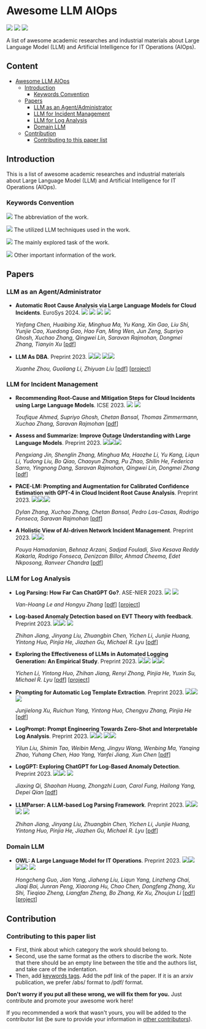 # Awesome LLM AIOps
![](https://img.shields.io/github/last-commit/Jun-jie-Huang/awesome-LLM-AIOps?color=blue) ![](https://img.shields.io/badge/PaperNumber-14-brightgreen) ![](https://img.shields.io/badge/PRs-Welcome-red) 


A list of awesome academic researches and industrial materials about Large Language Model (LLM) and Artificial Intelligence for IT Operations (AIOps).


## Content
- [Awesome LLM AIOps](#Awesome-LLM-AIOps[)
  - [Introduction](#introduction)
    - [Keywords Convention](#keywords-convention)
  - [Papers](#papers)
    - [LLM as an Agent/Administrator](#LLM-as-an-Agent/Administrator[)
    - [LLM for Incident Management](#LLM-for-Incident-Management)
    - [LLM for Log Analysis]([#LLM-for-Log-Analysis])
    - [Domain LLM](#Domain-LLM)
  - [Contribution](#contribution)
    - [Contributing to this paper list](#contributing-to-this-paper-list)

## Introduction

This is a list of awesome academic researches and industrial materials about Large Language Model (LLM) and Artificial Intelligence for IT Operations (AIOps).

### Keywords Convention

![](https://img.shields.io/badge/ChatGPT-blue) The abbreviation of the work.

![](https://img.shields.io/badge/Prompting-red) The utilized LLM techniques used in the work.

![](https://img.shields.io/badge/Root_Cause_Analysis-brown) The mainly explored task of the work.

![](https://img.shields.io/badge/Other-green) Other important information of the work.


## Papers
### LLM as an Agent/Administrator

- **Automatic Root Cause Analysis via Large Language Models for Cloud Incidents**. EuroSys 2024. ![](https://img.shields.io/badge/RCACopilot-blue) ![](https://img.shields.io/badge/Prompting(CoT)-red)  ![](https://img.shields.io/badge/System-green) ![](https://img.shields.io/badge/RCA_Classification-brown)

  *Yinfang Chen, Huaibing Xie, Minghua Ma, Yu Kang, Xin Gao, Liu Shi, Yunjie Cao, Xuedong Gao, Hao Fan, Ming Wen, Jun Zeng, Supriyo Ghosh, Xuchao Zhang, Qingwei Lin, Saravan Rajmohan, Dongmei Zhang, Tianyin Xu* [[pdf](https://arxiv.org/pdf/2305.15778.pdf)] 

- **LLM As DBA**. Preprint 2023. ![](https://img.shields.io/badge/D_Bot-blue)![](https://img.shields.io/badge/Prompting(Tree_of_Thought)-red) ![](https://img.shields.io/badge/System-green)![](https://img.shields.io/badge/DB_Administor-brown)

  *Xuanhe Zhou, Guoliang Li, Zhiyuan Liu* [[pdf](https://arxiv.org/pdf/2308.05481.pdf)] [[project](https://github.com/TsinghuaDatabaseGroup/DB-GPT/tree/main#-customize)] 

### LLM for Incident Management

- **Recommending Root-Cause and Mitigation Steps for Cloud Incidents using Large Language Models**. ICSE 2023. ![](https://img.shields.io/badge/Finetuning-red) ![](https://img.shields.io/badge/RCA_Generation-brown)

  *Toufique Ahmed, Supriyo Ghosh, Chetan Bansal, Thomas Zimmermann, Xuchao Zhang, Saravan Rajmohan* [[pdf](https://arxiv.org/pdf/2301.03797.pdf)] 


- **Assess and Summarize: Improve Outage Understanding with Large Language Models**. Preprint 2023. ![](https://img.shields.io/badge/Oasis-blue)![](https://img.shields.io/badge/Finetuning-red)![](https://img.shields.io/badge/Outage_Summarization-brown)

  *Pengxiang Jin, Shenglin Zhang, Minghua Ma, Haozhe Li, Yu Kang, Liqun Li, Yudong Liu, Bo Qiao, Chaoyun Zhang, Pu Zhao, Shilin He, Federica Sarro, Yingnong Dang, Saravan Rajmohan, Qingwei Lin, Dongmei Zhang* [[pdf](https://arxiv.org/pdf/2305.18084.pdf)] 


- **PACE-LM: Prompting and Augmentation for Calibrated Confidence Estimation with GPT-4 in Cloud Incident Root Cause Analysis**. Preprint 2023. ![](https://img.shields.io/badge/PACE_LM-blue)![](https://img.shields.io/badge/Prompting(ICL)-red)![](https://img.shields.io/badge/RCA_Confidence_Estimation-brown)

  *Dylan Zhang, Xuchao Zhang, Chetan Bansal, Pedro Las-Casas, Rodrigo Fonseca, Saravan Rajmohan* [[pdf](https://arxiv.org/pdf/2309.05833.pdf)] 

- **A Holistic View of AI-driven Network Incident Management**. Preprint  2023.  ![](https://img.shields.io/badge/Incident_Lifecycle-brown)![](https://img.shields.io/badge/Analysis-green)

  *Pouya Hamadanian, Behnaz Arzani, Sadjad Fouladi, Siva Kesava Reddy Kakarla, Rodrigo Fonseca, Denizcan Billor, Ahmad Cheema, Edet Nkposong, Ranveer Chandra* [[pdf](https://www.microsoft.com/en-us/research/uploads/prod/2023/09/LLM4IcMs___HotNets__23-6.pdf)] 

### LLM for Log Analysis

- **Log Parsing: How Far Can ChatGPT Go?**. ASE-NIER 2023. ![](https://img.shields.io/badge/Prompting-red) ![](https://img.shields.io/badge/Log_Parsing-brown)

  *Van-Hoang Le and Hongyu Zhang* [[pdf](https://arxiv.org/pdf/2306.01590.pdf)] [[project](https://github.com/LogIntelligence/log-analytics-chatgpt)]


- **Log-based Anomaly Detection based on EVT Theory with feedback**. Preprint 2023. ![](https://img.shields.io/badge/LLMParser-blue)![](https://img.shields.io/badge/Prompting-red) ![](https://img.shields.io/badge/LogAD-brown)

  *Zhihan Jiang, Jinyang Liu, Zhuangbin Chen, Yichen Li, Junjie Huang, Yintong Huo, Pinjia He, Jiazhen Gu, Michael R. Lyu* [[pdf](https://arxiv.org/pdf/2306.05032.pdf)] 

- **Exploring the Effectiveness of LLMs in Automated Logging Generation: An Empirical Study**. Preprint 2023. ![](https://img.shields.io/badge/LogBench-blue)![](https://img.shields.io/badge/Prompting-red) ![](https://img.shields.io/badge/Logging-brown)![](https://img.shields.io/badge/Analysis-green)

  *Yichen Li, Yintong Huo, Zhihan Jiang, Renyi Zhong, Pinjia He, Yuxin Su, Michael R. Lyu* [[pdf](https://arxiv.org/pdf/2307.05950.pdf)] [[project](https://github.com/LogStudySE/LogStudy)] 

- **Prompting for Automatic Log Template Extraction**. Preprint 2023. ![](https://img.shields.io/badge/LogDiv-blue)![](https://img.shields.io/badge/Prompting-red) ![](https://img.shields.io/badge/Log_Parsing-brown)

  *Junjielong Xu, Ruichun Yang, Yintong Huo, Chengyu Zhang, Pinjia He* [[pdf](https://arxiv.org/pdf/2307.09950.pdf)] 

- **LogPrompt: Prompt Engineering Towards Zero-Shot and Interpretable Log Analysis**. Preprint 2023. ![](https://img.shields.io/badge/LogPrompt-blue)![](https://img.shields.io/badge/Prompting-red) ![](https://img.shields.io/badge/LogAD-brown)![](https://img.shields.io/badge/Log_Parsing-brown)

  *Yilun Liu, Shimin Tao, Weibin Meng, Jingyu Wang, Wenbing Ma, Yanqing Zhao, Yuhang Chen, Hao Yang, Yanfei Jiang, Xun Chen* [[pdf](https://arxiv.org/pdf/2308.07610.pdf)]

- **LogGPT: Exploring ChatGPT for Log-Based Anomaly Detection**. Preprint 2023. ![](https://img.shields.io/badge/LogGPT-blue)![](https://img.shields.io/badge/Prompting-red) ![](https://img.shields.io/badge/LogAD-brown)

  *Jiaxing Qi, Shaohan Huang, Zhongzhi Luan, Carol Fung, Hailong Yang, Depei Qian* [[pdf](https://arxiv.org/pdf/2309.01189.pdf)] 

- **LLMParser: A LLM-based Log Parsing Framework**. Preprint 2023. ![](https://img.shields.io/badge/LLMParser-blue)![](https://img.shields.io/badge/Prompting(ICL)-red)![](https://img.shields.io/badge/Cache-red) ![](https://img.shields.io/badge/Log_Parsing-brown)

  *Zhihan Jiang, Jinyang Liu, Zhuangbin Chen, Yichen Li, Junjie Huang, Yintong Huo, Pinjia He, Jiazhen Gu, Michael R. Lyu* [[pdf](https://arxiv.org/pdf/2310.01796.pdf)] 

### Domain LLM

- **OWL: A Large Language Model for IT Operations**. Preprint 2023. ![](https://img.shields.io/badge/OWL-blue)![](https://img.shields.io/badge/Instrcuction_Tuning-red) ![](https://img.shields.io/badge/LogAD-brown)![](https://img.shields.io/badge/Log_Parsing-brown) ![](https://img.shields.io/badge/Domain_LLM-green)

  *Hongcheng Guo, Jian Yang, Jiaheng Liu, Liqun Yang, Linzheng Chai, Jiaqi Bai, Junran Peng, Xiaorong Hu, Chao Chen, Dongfeng Zhang, Xu Shi, Tieqiao Zheng, Liangfan Zheng, Bo Zhang, Ke Xu, Zhoujun Li* [[pdf](https://arxiv.org/pdf/2309.09298.pdf)] [[project](https://github.com/HC-Guo/Owl)] 



## Contribution

### Contributing to this paper list

- First, think about which category the work should belong to.
- Second, use the same format as the others to discribe the work. Note that there should be an empty line between the title and the authors list, and take care of the indentation.
- Then, add [keywords tags](https://github.com/Jun-jie-Huang/awesome-LLM-AIOps/blob/main/README.md#keywords-convention). Add the pdf link of the paper. If it is an arxiv publication, we prefer /abs/ format to /pdf/ format.

**Don't worry if you put all these wrong, we will fix them for you.** Just contribute and promote your awesome work here!

If you recommended a work that wasn't yours, you will be added to the contributor list (be sure to provide your information in [other contributors](https://github.com/Jun-jie-Huang/awesome-LLM-AIOps/blob/main/README.md#other-contributors)).

